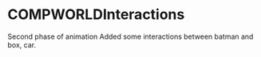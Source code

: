 # COMPWORLDInteractions

Second phase of animation 
Added some interactions between batman and box, car.
